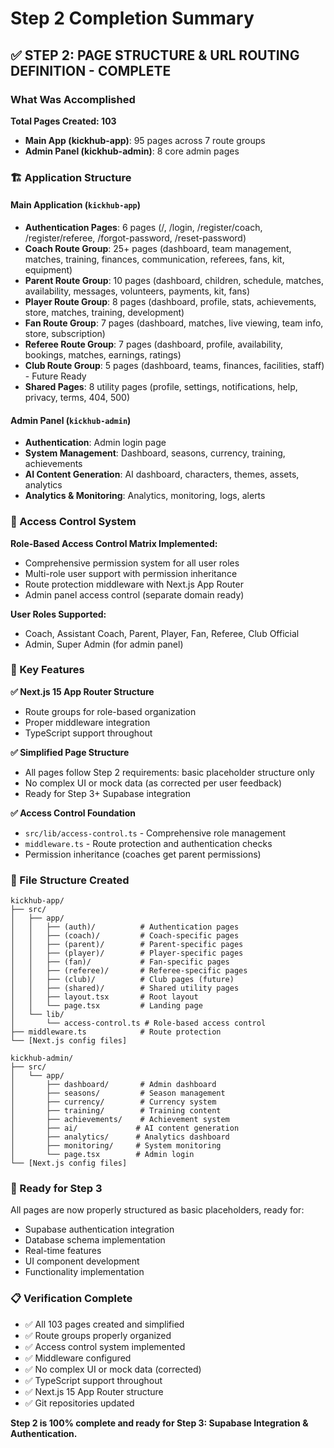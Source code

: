 # Step 2 Completion Summary

## ✅ STEP 2: PAGE STRUCTURE & URL ROUTING DEFINITION - COMPLETE

### What Was Accomplished

**Total Pages Created: 103**
- **Main App (kickhub-app)**: 95 pages across 7 route groups
- **Admin Panel (kickhub-admin)**: 8 core admin pages

### 🏗️ Application Structure

#### Main Application (`kickhub-app`)
- **Authentication Pages**: 6 pages (/, /login, /register/coach, /register/referee, /forgot-password, /reset-password)
- **Coach Route Group**: 25+ pages (dashboard, team management, matches, training, finances, communication, referees, fans, kit, equipment)
- **Parent Route Group**: 10 pages (dashboard, children, schedule, matches, availability, messages, volunteers, payments, kit, fans)
- **Player Route Group**: 8 pages (dashboard, profile, stats, achievements, store, matches, training, development)
- **Fan Route Group**: 7 pages (dashboard, matches, live viewing, team info, store, subscription)
- **Referee Route Group**: 7 pages (dashboard, profile, availability, bookings, matches, earnings, ratings)
- **Club Route Group**: 5 pages (dashboard, teams, finances, facilities, staff) - Future Ready
- **Shared Pages**: 8 utility pages (profile, settings, notifications, help, privacy, terms, 404, 500)

#### Admin Panel (`kickhub-admin`)
- **Authentication**: Admin login page
- **System Management**: Dashboard, seasons, currency, training, achievements
- **AI Content Generation**: AI dashboard, characters, themes, assets, analytics
- **Analytics & Monitoring**: Analytics, monitoring, logs, alerts

### 🔐 Access Control System

**Role-Based Access Control Matrix Implemented:**
- Comprehensive permission system for all user roles
- Multi-role user support with permission inheritance
- Route protection middleware with Next.js App Router
- Admin panel access control (separate domain ready)

**User Roles Supported:**
- Coach, Assistant Coach, Parent, Player, Fan, Referee, Club Official
- Admin, Super Admin (for admin panel)

### 🎯 Key Features

**✅ Next.js 15 App Router Structure**
- Route groups for role-based organization
- Proper middleware integration
- TypeScript support throughout

**✅ Simplified Page Structure**
- All pages follow Step 2 requirements: basic placeholder structure only
- No complex UI or mock data (as corrected per user feedback)
- Ready for Step 3+ Supabase integration

**✅ Access Control Foundation**
- `src/lib/access-control.ts` - Comprehensive role management
- `middleware.ts` - Route protection and authentication checks
- Permission inheritance (coaches get parent permissions)

### 📁 File Structure Created

```
kickhub-app/
├── src/
│   ├── app/
│   │   ├── (auth)/          # Authentication pages
│   │   ├── (coach)/         # Coach-specific pages
│   │   ├── (parent)/        # Parent-specific pages
│   │   ├── (player)/        # Player-specific pages
│   │   ├── (fan)/           # Fan-specific pages
│   │   ├── (referee)/       # Referee-specific pages
│   │   ├── (club)/          # Club pages (future)
│   │   ├── (shared)/        # Shared utility pages
│   │   ├── layout.tsx       # Root layout
│   │   └── page.tsx         # Landing page
│   └── lib/
│       └── access-control.ts # Role-based access control
├── middleware.ts            # Route protection
└── [Next.js config files]

kickhub-admin/
├── src/
│   └── app/
│       ├── dashboard/       # Admin dashboard
│       ├── seasons/         # Season management
│       ├── currency/        # Currency system
│       ├── training/        # Training content
│       ├── achievements/    # Achievement system
│       ├── ai/             # AI content generation
│       ├── analytics/      # Analytics dashboard
│       ├── monitoring/     # System monitoring
│       └── page.tsx        # Admin login
└── [Next.js config files]
```

### 🚀 Ready for Step 3

All pages are now properly structured as basic placeholders, ready for:
- Supabase authentication integration
- Database schema implementation
- Real-time features
- UI component development
- Functionality implementation

### 📋 Verification Complete

- ✅ All 103 pages created and simplified
- ✅ Route groups properly organized
- ✅ Access control system implemented
- ✅ Middleware configured
- ✅ No complex UI or mock data (corrected)
- ✅ TypeScript support throughout
- ✅ Next.js 15 App Router structure
- ✅ Git repositories updated

**Step 2 is 100% complete and ready for Step 3: Supabase Integration & Authentication.**